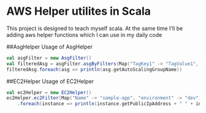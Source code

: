AWS Helper utilites in Scala
=========================================

This project is designed to teach myself scala. At the same time I'll be adding aws helper functions which I can use in my daily code

##AsgHelper
Usage of AsgHelper

```scala
val asgFilter = new AsgFilter()
val filteredAsg = asgFilter.asgByFilters(Map("TagKey1" -> "TagValue1", "TagKey2" -> "TagValue1"))
filteredAsg.foreach(asg => println(asg.getAutoScalingGroupName))
```

##EC2Helper
Usage of EC2Helper

```scala
val ec2Helper = new EC2Helper()
ec2Helper.ec2Filter(Map("Name" -> "sample-app", "environment" -> "dev"))
    .foreach(instance => println(instance.getPublicIpAddress + " " + instance.getKeyName))
```